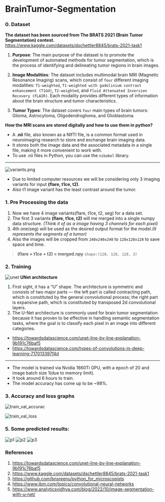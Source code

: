 # BrainTumor-Segmentation
### 0. Dataset
**The dataset has been sourced from The BRATS 2021 (Brain Tumor Segmentation) contest.**
https://www.kaggle.com/datasets/dschettler8845/brats-2021-task1

1. **Purpose**: The main purpose of the dataset is to promote the development of automated methods for tumor segmentation, which is the process of identifying and delineating tumor regions in brain images.

2. **Image Modalities**: The dataset includes multimodal brain MRI (Magnetic Resonance Imaging) scans, which consist of `four` different imaging modalities: `T1-weighted`, `T1-weighted with gadolinium contrast enhancement (T1Gd)`, `T2-weighted`, and `Fluid Attenuated Inversion Recovery (FLAIR)`. Each modality provides different types of information about the brain structure and tumor characteristics.

3. **Tumor Types**: The dataset covers `four` main types of brain tumors: Glioma, Astrocytoma, Oligodendroglioma, and Glioblastoma.

**How the MRI scans are stored digitally and how to use them in python?**
- A **.nii** file, also known as a NIfTI file, is a common format used in neuroimaging research to store and exchange brain imaging data.
- It stores both the image data and the associated metadata in a single file, making it more convenient to work with.
- To use .nii files in Python, you can use the `nibabel` library.


---

![variants.png](https://github.com/bunnykek/BrainTumor-Segmentation/blob/main/assets/variants_slices.png)

- Due to limited computer resources we will be considering only 3 imaging variants for input **(flare, t1ce, t2)**.
- Also t1 image variant has the least contrast around the tumor.


### 1. Pre Processing the data
1.  Now we have 4 image variants(flare, t1ce, t2, seg) for a data set.
2.  The first 3 variants **(flare, t1ce, t2)** will me merged into a single numpy data structure. *(Think it of as a image having 3 channels for each pixel)*
3.  4th one(seg) will be used as the desired output format for the model.*(It represents the segments of a tumor)*
4.  Also the images will be cropped from `240x240x240` to `128x128x128` to save space and time.         
> **(flare + t1ce + t2) = merged.npy** `shape:(128, 128, 128, 3)`

### 2. Training
![unet](https://github.com/bunnykek/BrainTumor-Segmentation/blob/main/assets/unet_arch.png)
**UNet architecture**           
1. First sight, it has a “U” shape. The architecture is symmetric and consists of two major parts — the left part is called contracting path, which is constituted by the general convolutional process; the right part is expansive path, which is constituted by transposed 2d convolutional layers.
2. The U-Net architecture is commonly used for brain tumor segmentation because it has proven to be effective in handling semantic segmentation tasks, where the goal is to classify each pixel in an image into different categories.
- https://towardsdatascience.com/unet-line-by-line-explanation-9b191c76baf5
- https://towardsdatascience.com/types-of-convolutions-in-deep-learning-717013397f4d



---


- The model is trained via Nvidia 1660Ti GPU, with a epoch of 20 and image batch size 1(due to memory limit).
- It took around 6 hours to train.
- The model accuracy has come up to be ~98%.


### 3. Accuracy and loss graphs
![train_val_accurac](https://github.com/bunnykek/BrainTumor-Segmentation/blob/main/assets/train_val_accuracy.png)

![train_val_loss](https://github.com/bunnykek/BrainTumor-Segmentation/blob/main/assets/train_val_loss.png)

### 5. Some predicted results:
![p1](https://github.com/bunnykek/BrainTumor-Segmentation/blob/main/assets/prediction1.png)
![p2](https://github.com/bunnykek/BrainTumor-Segmentation/blob/main/assets/prediction2.png)
![p3](https://github.com/bunnykek/BrainTumor-Segmentation/blob/main/assets/prediction3.png)

### References
1. https://towardsdatascience.com/unet-line-by-line-explanation-9b191c76baf5
2. https://www.kaggle.com/datasets/dschettler8845/brats-2021-task1
3. https://github.com/bnsreenu/python_for_microscopists
4. https://www.ibm.com/topics/convolutional-neural-networks
5. https://www.analyticsvidhya.com/blog/2022/10/image-segmentation-with-u-net/
